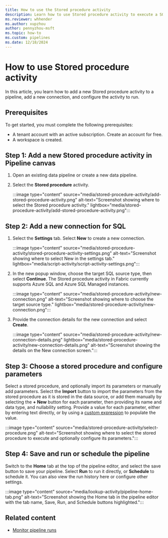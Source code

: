 ```yaml
---
title: How to use the Stored procedure activity
description: Learn how to use Stored procedure activity to execute a SQL stored procedure with Microsoft Fabric.
ms.reviewer: whhender
ms.author: xupzhou
author: pennyzhou-msft
ms.topic: how-to
ms.custom: pipelines
ms.date: 12/18/2024
---
```


# How to use Stored procedure activity

In this article, you learn how to add a new Stored procedure activity to a pipeline, add a new connection, and configure the activity to run.

## Prerequisites

To get started, you must complete the following prerequisites:  

- A tenant account with an active subscription. Create an account for free.
- A workspace is created.

## Step 1: Add a new Stored procedure activity in Pipeline canvas

1. Open an existing data pipeline or create a new data pipeline.
1. Select the **Stored procedure** activity.

   :::image type="content" source="media/stored-procedure-activity/add-stored-procedure-activity.png" alt-text="Screenshot showing where to select the Stored procedure activity." lightbox="media/stored-procedure-activity/add-stored-procedure-activity.png":::

## Step 2: Add a new connection for SQL

1. Select the **Settings** tab. Select **New** to create a new connection.

   :::image type="content" source="media/stored-procedure-activity/stored-procedure-activity-settings.png" alt-text="Screenshot showing where to select New in the settings tab." lightbox="media/script-activity/script-activity-settings.png":::

2. In the new popup window, choose the target SQL source type, then select **Continue**. The Stored procedure activity in Fabric currently supports Azure SQL and Azure SQL Managed instances.

   :::image type="content" source="media/stored-procedure-activity/new-connection.png" alt-text="Screenshot showing where to choose the target source type." lightbox="media/stored-procedure-activity/new-connection.png":::

3. Provide the connection details for the new connection and select **Create**.

   :::image type="content" source="media/stored-procedure-activity/new-connection-details.png" lightbox="media/stored-procedure-activity/new-connection-details.png" alt-text="Screenshot showing the details on the New connection screen.":::

## Step 3: Choose a stored procedure and configure parameters

Select a stored procedure, and optionally import its parameters or manually add parameters. Select the **Import** button to import the parameters from the stored procedure as it is stored in the data source, or add them manually by selecting the **+ New** button for each parameter, then providing its name and data type, and nullability setting. Provide a value for each parameter, either by entering text directly, or by using a [custom expression](expression-language.md) to populate the value. 

:::image type="content" source="media/stored-procedure-activity/select-procedure.png" alt-text="Screenshot showing where to select the stored procedure to execute and optionally configure its parameters.":::

## Step 4: Save and run or schedule the pipeline

Switch to the **Home** tab at the top of the pipeline editor, and select the save button to save your pipeline. Select **Run** to run it directly, or **Schedule** to schedule it. You can also view the run history here or configure other settings.

:::image type="content" source="media/lookup-activity/pipeline-home-tab.png" alt-text="Screenshot showing the Home tab in the pipeline editor with the tab name, Save, Run, and Schedule buttons highlighted.":::

## Related content

- [Monitor pipeline runs](monitor-pipeline-runs.md)
